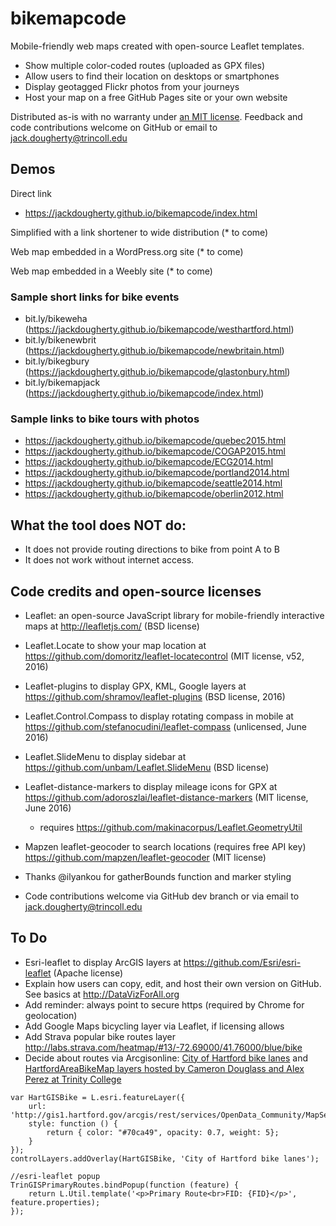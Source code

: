 bikemapcode
===========

Mobile-friendly web maps created with open-source Leaflet templates.
- Show multiple color-coded routes (uploaded as GPX files)
- Allow users to find their location on desktops or smartphones
- Display geotagged Flickr photos from your journeys
- Host your map on a free GitHub Pages site or your own website

Distributed as-is with no warranty under [an MIT license](https://raw.githubusercontent.com/JackDougherty/bikemapcode/master/LICENSE). Feedback and code contributions welcome on GitHub or email to [jack.dougherty@trincoll.edu](mailto:jack.dougherty@trincoll.edu)

## Demos

Direct link
- https://jackdougherty.github.io/bikemapcode/index.html

Simplified with a link shortener to wide distribution (* to come)

Web map embedded in a WordPress.org site (* to come)

Web map embedded in a Weebly site (* to come)

### Sample short links for bike events
- bit.ly/bikeweha (https://jackdougherty.github.io/bikemapcode/westhartford.html)
- bit.ly/bikenewbrit (https://jackdougherty.github.io/bikemapcode/newbritain.html)
- bit.ly/bikegbury (https://jackdougherty.github.io/bikemapcode/glastonbury.html)
- bit.ly/bikemapjack (https://jackdougherty.github.io/bikemapcode/index.html)

### Sample links to bike tours with photos
- https://jackdougherty.github.io/bikemapcode/quebec2015.html
- https://jackdougherty.github.io/bikemapcode/COGAP2015.html
- https://jackdougherty.github.io/bikemapcode/ECG2014.html
- https://jackdougherty.github.io/bikemapcode/portland2014.html
- https://jackdougherty.github.io/bikemapcode/seattle2014.html
- https://jackdougherty.github.io/bikemapcode/oberlin2012.html

## What the tool does NOT do:
- It does not provide routing directions to bike from point A to B
- It does not work without internet access.

## Code credits and open-source licenses
- Leaflet: an open-source JavaScript library for mobile-friendly interactive maps at http://leafletjs.com/ (BSD license)
- Leaflet.Locate to show your map location at https://github.com/domoritz/leaflet-locatecontrol (MIT license, v52, 2016)
- Leaflet-plugins to display GPX, KML, Google layers at https://github.com/shramov/leaflet-plugins (BSD license, 2016)
- Leaflet.Control.Compass to display rotating compass in mobile at https://github.com/stefanocudini/leaflet-compass (unlicensed, June 2016)
- Leaflet.SlideMenu to display sidebar at https://github.com/unbam/Leaflet.SlideMenu (BSD license)
- Leaflet-distance-markers to display mileage icons for GPX at https://github.com/adoroszlai/leaflet-distance-markers (MIT license, June 2016)
  - requires https://github.com/makinacorpus/Leaflet.GeometryUtil
- Mapzen leaflet-geocoder to search locations (requires free API key) https://github.com/mapzen/leaflet-geocoder (MIT license)
- Thanks @ilyankou for gatherBounds function and marker styling

- Code contributions welcome via GitHub dev branch or via email to [jack.dougherty@trincoll.edu](mailto:jack.dougherty@trincoll.edu)


## To Do
- Esri-leaflet to display ArcGIS layers at https://github.com/Esri/esri-leaflet (Apache license)
- Explain how users can copy, edit, and host their own version on GitHub. See basics at http://DataVizForAll.org
- Add reminder: always point to secure https (required by Chrome for geolocation)
- Add Google Maps bicycling layer via Leaflet, if licensing allows
- Add Strava popular bike routes layer http://labs.strava.com/heatmap/#13/-72.69000/41.76000/blue/bike
- Decide about routes via Arcgisonline: [City of Hartford bike lanes](http://gis1.hartford.gov/arcgis/rest/services/OpenData_Community/MapServer/9) and [HartfordAreaBikeMap layers hosted by Cameron Douglass and Alex Perez at Trinity College](http://services1.arcgis.com/5rblLCKLgS4Td60j/arcgis/rest/services/)

```
var HartGISBike = L.esri.featureLayer({
	url: 'http://gis1.hartford.gov/arcgis/rest/services/OpenData_Community/MapServer/9',
	style: function () {
		return { color: "#70ca49", opacity: 0.7, weight: 5};
	}
});
controlLayers.addOverlay(HartGISBike, 'City of Hartford bike lanes');

//esri-leaflet popup
TrinGISPrimaryRoutes.bindPopup(function (feature) {
   	return L.Util.template('<p>Primary Route<br>FID: {FID}</p>', feature.properties);
});
```
